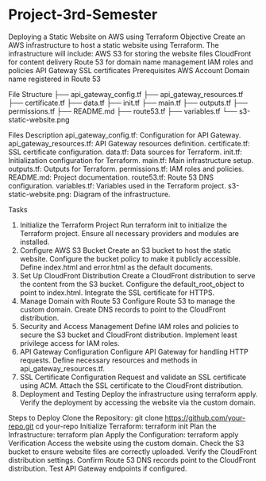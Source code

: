# Project-3rd-Semester
Deploying a Static Website on AWS using Terraform
Objective
Create an AWS infrastructure to host a static website using Terraform. The infrastructure will include:
AWS S3 for storing the website files
CloudFront for content delivery
Route 53 for domain name management
IAM roles and policies
API Gateway
SSL certificates
Prerequisites
AWS Account
Domain name registered in Route 53

File Structure
├── api_gateway_config.tf
├── api_gateway_resources.tf
├── certificate.tf
├── data.tf
├── init.tf
├── main.tf
├── outputs.tf
├── permissions.tf
├── README.md
├── route53.tf
├── variables.tf
└── s3-static-website.png

Files Description
api_gateway_config.tf: Configuration for API Gateway.
api_gateway_resources.tf: API Gateway resources definition.
certificate.tf: SSL certificate configuration.
data.tf: Data sources for Terraform.
init.tf: Initialization configuration for Terraform.
main.tf: Main infrastructure setup.
outputs.tf: Outputs for Terraform.
permissions.tf: IAM roles and policies.
README.md: Project documentation.
route53.tf: Route 53 DNS configuration.
variables.tf: Variables used in the Terraform project.
s3-static-website.png: Diagram of the infrastructure.

Tasks
1. Initialize the Terraform Project
Run terraform init to initialize the Terraform project.
Ensure all necessary providers and modules are installed.
2. Configure AWS S3 Bucket
Create an S3 bucket to host the static website.
Configure the bucket policy to make it publicly accessible.
Define index.html and error.html as the default documents.
3. Set Up CloudFront Distribution
Create a CloudFront distribution to serve the content from the S3 bucket.
Configure the default_root_object to point to index.html.
Integrate the SSL certificate for HTTPS.
4. Manage Domain with Route 53
Configure Route 53 to manage the custom domain.
Create DNS records to point to the CloudFront distribution.
5. Security and Access Management
Define IAM roles and policies to secure the S3 bucket and CloudFront distribution.
Implement least privilege access for IAM roles.
6. API Gateway Configuration
Configure API Gateway for handling HTTP requests.
Define necessary resources and methods in api_gateway_resources.tf.
7. SSL Certificate Configuration
Request and validate an SSL certificate using ACM.
Attach the SSL certificate to the CloudFront distribution.
8. Deployment and Testing
Deploy the infrastructure using terraform apply.
Verify the deployment by accessing the website via the custom domain.

Steps to Deploy
Clone the Repository:
git clone https://github.com/your-repo.git
cd your-repo
Initialize Terraform:
terraform init
Plan the Infrastructure:
terraform plan
Apply the Configuration:
terraform apply
Verification
Access the website using the custom domain.
Check the S3 bucket to ensure website files are correctly uploaded.
Verify the CloudFront distribution settings.
Confirm Route 53 DNS records point to the CloudFront distribution.
Test API Gateway endpoints if configured.
